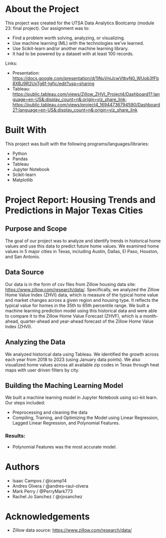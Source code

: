 # About the Project
This project was created for the UTSA Data Analytics Bootcamp (module 23: final project).  Our assignment was to: 
* Find a problem worth solving, analyzing, or visualizing. 
* Use machine learning (ML) with the technologies we’ve learned. 
* Use Scikit-learn and/or another machine learning library. 
* It had to be powered by a dataset with at least 100 records.

Links: 
* Presentation: https://docs.google.com/presentation/d/1lNuVniJcwVtbyN0_WUob3fFb8XBJ9R2UxTg6f-tgfic/edit?usp=sharing
* Tableau: https://public.tableau.com/views/Zillow_ZHVI_Project4/Dashboard1?:language=en-US&:display_count=n&:origin=viz_share_link; https://public.tableau.com/views/project4_16944736794590/Dashboard2?:language=en-US&:display_count=n&:origin=viz_share_link

# Built With
This project was built with the following programs/languages/libraries: 
* Python 
* Pandas
* Tableau
* Jupyter Notebook
* Scikit-learn
* Matplotlib

# 
# Project Report: Housing Trends and Predictions in Major Texas Cities

## Purpose and Scope
The goal of our project was to analyze and identify trends in historical home values and use this data to predict future home values. We examined home values in 5 major cities in Texas, including Austin, Dallas, El Paso, Houston, and San Antonio. 

## Data Source
Our data is in the form of csv files from Zillow housing data site: https://www.zillow.com/research/data/. Specifically, we analyzed the Zillow Home Value Index (ZHVI) data, which is measure of the typical home value and market changes across a given region and housing type. It reflects the typical value for homes in the 35th to 65th percentile range. We built a machine learning prediction model using this historical data and were able to compare it to the Zillow Home Value Forecast (ZHVF), which is a  month-ahead, quarter-ahead and year-ahead forecast of the Zillow Home Value Index (ZHVI). 

## Analyzing the Data
We analyzed historical data using Tableau. We identified the growth across each year from 2018 to 2023 (using January data points). We also visualized home values across all available zip codes in Texas through heat maps with user driven filters by city. 

## Building the Maching Learning Model
We built a machine learning model in Jupyter Notebook using sci-kit learn. Our steps included: 
* Preprocessing and cleaning the data
* Compiling, Training, and Optimizing the Model using Linear Regression, Lagged Linear Regression, and Polynomial Features. 

### Results:
* Polynomial Features was the most accurate model.

# Authors
* Isaac Campos / @icamp14
* Andres Olvera / @andres-raul-olvera
* Mark Perry / @PerryMark773
* Rachel Jo Sanchez / @rjosanchez

# Acknowledgements
* Zillow data source: https://www.zillow.com/research/data/



